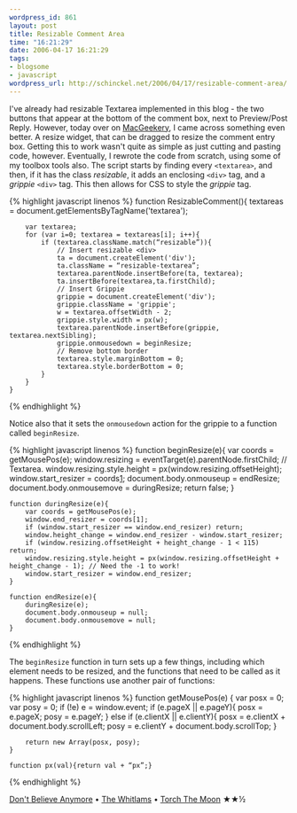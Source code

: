 ```yaml
--- 
wordpress_id: 861
layout: post
title: Resizable Comment Area
time: "16:21:29"
date: 2006-04-17 16:21:29
tags: 
- blogsome
- javascript
wordpress_url: http://schinckel.net/2006/04/17/resizable-comment-area/
---
```

I've already had resizable Textarea implemented in this blog - the two buttons that appear at the bottom of the comment box, next to Preview/Post Reply. However, today over on [MacGeekery][1], I came across something even better. A resize widget, that can be dragged to resize the comment entry box. Getting this to work wasn't quite as simple as just cutting and pasting code, however. Eventually, I rewrote the code from scratch, using some of my toolbox tools also.  The script starts by finding every `<textarea>`, and then, if it has the class _resizable_, it adds an enclosing `<div>` tag, and a _grippie_ `<div>` tag. This then allows for CSS to style the _grippie_ tag. 
    
{% highlight javascript linenos %}
    function ResizableComment(){
        textareas = document.getElementsByTagName('textarea');
        
        var textarea;
        for (var i=0; textarea = textareas[i]; i++){
            if (textarea.className.match(“resizable”)){
                // Insert resizable <div>
                ta = document.createElement('div');
                ta.className = “resizable-textarea”;
                textarea.parentNode.insertBefore(ta, textarea);
                ta.insertBefore(textarea,ta.firstChild);
                // Insert Grippie
                grippie = document.createElement('div');
                grippie.className = 'grippie';
                w = textarea.offsetWidth - 2;
                grippie.style.width = px(w);
                textarea.parentNode.insertBefore(grippie, textarea.nextSibling);
                grippie.onmousedown = beginResize;
                // Remove bottom border
                textarea.style.marginBottom = 0;
                textarea.style.borderBottom = 0;
            }
        }
    }
{% endhighlight %}
    

Notice also that it sets the `onmousedown` action for the grippie to a function called `beginResize`. 
    
{% highlight javascript linenos %}
    function beginResize(e){
        var coords = getMousePos(e);
        window.resizing = eventTarget(e).parentNode.firstChild; // Textarea.
        window.resizing.style.height = px(window.resizing.offsetHeight);
        window.start_resizer = coords[1];
        document.body.onmouseup = endResize;
        document.body.onmousemove = duringResize;
        return false;
    }
    
    function duringResize(e){
        var coords = getMousePos(e);
        window.end_resizer = coords[1];
        if (window.start_resizer == window.end_resizer) return;
        window.height_change = window.end_resizer - window.start_resizer;
        if (window.resizing.offsetHeight + height_change - 1 < 115) return;
        window.resizing.style.height = px(window.resizing.offsetHeight + height_change - 1); // Need the -1 to work!
        window.start_resizer = window.end_resizer;
    }
    
    function endResize(e){
        duringResize(e);
        document.body.onmouseup = null;
        document.body.onmousemove = null;
    }
{% endhighlight %}
    

The `beginResize` function in turn sets up a few things, including which element needs to be resized, and the functions that need to be called as it happens. These functions use another pair of functions: 
    
{% highlight javascript linenos %}
    function getMousePos(e) {
        var posx = 0; var posy = 0;
        if (!e) e = window.event;
        if (e.pageX || e.pageY){
            posx = e.pageX;
            posy = e.pageY;
        } else if (e.clientX || e.clientY){
            posx = e.clientX + document.body.scrollLeft;
            posy = e.clientY + document.body.scrollTop;
        }
    
        return new Array(posx, posy);
    }
    
    function px(val){return val + “px”;}
{% endhighlight %}
    

[Don't Believe Anymore][2] • [The Whitlams][3] • [Torch The Moon][4] ★★½

   [1]: http://www.macgeekery.com/contact
   [2]: 'http://phobos.apple.com/WebObjects/MZSearch.woa/wa/advancedSearchResults?songTerm=Don't+Believe+Anymore&artistTerm=The+Whitlams'
   [3]: 'http://phobos.apple.com/WebObjects/MZSearch.woa/wa/advancedSearchResults?artistTerm=The+Whitlams'
   [4]: 'http://phobos.apple.com/WebObjects/MZSearch.woa/wa/advancedSearchResults?albumTerm=Torch+The+Moon&artistTerm=The+Whitlams'

